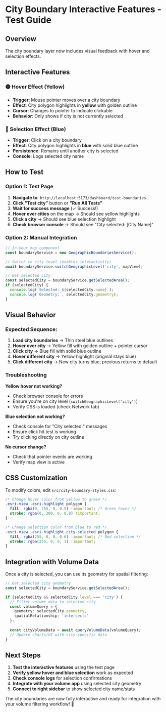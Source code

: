 # City Boundary Interactive Features - Test Guide

## Overview
The city boundary layer now includes visual feedback with hover and selection effects.

## Interactive Features

### 🟡 Hover Effect (Yellow)
- **Trigger**: Mouse pointer moves over a city boundary
- **Effect**: City polygon highlights in **yellow** with golden outline
- **Cursor**: Changes to pointer to indicate clickable
- **Behavior**: Only shows if city is not currently selected

### 🔵 Selection Effect (Blue) 
- **Trigger**: Click on a city boundary
- **Effect**: City polygon highlights in **blue** with solid blue outline  
- **Persistence**: Remains until another city is selected
- **Console**: Logs selected city name

## How to Test

### Option 1: Test Page
1. **Navigate to**: `http://localhost:5173/dashboard/test-boundaries`
2. **Click "Test city"** button or **"Run All Tests"**
3. **Wait for success message** (✓ Success!)
4. **Hover over cities** on the map → Should see yellow highlights
5. **Click a city** → Should see blue selection highlight
6. **Check browser console** → Should see "City selected: [City Name]"

### Option 2: Manual Integration
```typescript
// In your map component
const boundaryService = new GeographicBoundariesService();

// Switch to city level (enables interactivity)
await boundaryService.switchGeographicLevel('city', mapView);

// Get selected city
const selectedCity = boundaryService.getSelectedArea();
if (selectedCity) {
  console.log(`Selected: ${selectedCity.name}`);
  console.log(`Geometry:`, selectedCity.geometry);
}
```

## Visual Behavior

### Expected Sequence:
1. **Load city boundaries** → Thin steel blue outlines
2. **Hover over city** → Yellow fill with golden outline + pointer cursor  
3. **Click city** → Blue fill with solid blue outline
4. **Hover different city** → Yellow highlight (original stays blue)
5. **Click different city** → New city turns blue, previous returns to default

### Troubleshooting

**Yellow hover not working?**
- Check browser console for errors
- Ensure you're on city level (`switchGeographicLevel('city')`)
- Verify CSS is loaded (check Network tab)

**Blue selection not working?**
- Check console for "City selected:" messages
- Ensure click hit test is working
- Try clicking directly on city outline

**No cursor change?**
- Check that pointer events are working
- Verify map view is active

## CSS Customization

To modify colors, edit `src/city-boundary-styles.css`:

```css
/* Change hover color from yellow to green */
.esri-view .esri-highlight polygon {
  fill: rgba(0, 255, 0, 0.5) !important; /* Green hover */
  stroke: rgba(0, 200, 0, 0.9) !important;
}

/* Change selection color from blue to red */
.esri-view .esri-highlight.city-selected polygon {
  fill: rgba(255, 0, 0, 0.6) !important; /* Red selection */
  stroke: rgba(255, 0, 0, 1) !important;
}
```

## Integration with Volume Data

Once a city is selected, you can use its geometry for spatial filtering:

```typescript
// Get selected city geometry
const selectedCity = boundaryService.getSelectedArea();

if (selectedCity && selectedCity.level === 'city') {
  // Filter volume data to selected city
  const volumeQuery = {
    geometry: selectedCity.geometry,
    spatialRelationship: 'intersects'
  };
  
  const cityVolumeData = await queryVolumeData(volumeQuery);
  // Update charts/UI with city-specific data
}
```

## Next Steps

1. **Test the interactive features** using the test page
2. **Verify yellow hover and blue selection** work as expected  
3. **Check console logs** for selection confirmations
4. **Integrate with your volume app** using selected city geometry
5. **Connect to right sidebar** to show selected city name/stats

The city boundaries are now fully interactive and ready for integration with your volume filtering workflow! 🎉